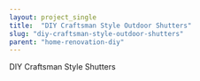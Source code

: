 ```yaml
---
layout: project_single
title:  "DIY Craftsman Style Outdoor Shutters"
slug: "diy-craftsman-style-outdoor-shutters"
parent: "home-renovation-diy"
---
```

DIY Craftsman Style Shutters